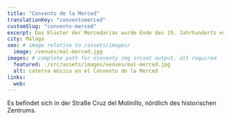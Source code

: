 ```yaml
---
title: "Convento de la Merced"
translationKey: "conventomerced"
customSlug: "convento-merced"
excerpt: Das Kloster der Mercedarias wurde Ende des 19. Jahrhunderts erbaut. Das Innere der Kirche ist außerordentlich schön.
city: Málaga
seo: # image relative to /assets/images/
  image: /venues/mal-merced.jpg
images: # complete path for eleventy img srcset output, alt required
  featured: ./src/assets/images/venues/mal-merced.jpg
  alt: caterva música en el Convento de la Merced
links:
  web:
---
```


Es befindet sich in der Straße Cruz del Molinillo, nördlich des historischen Zentrums.
